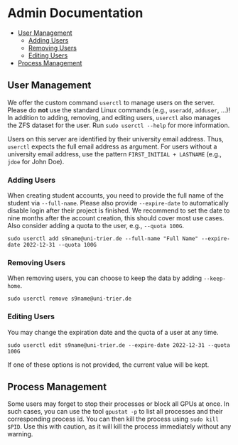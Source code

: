 # Admin Documentation

- [User Management](#user-management)
  - [Adding Users](#adding-users)
  - [Removing Users](#removing-users)
  - [Editing Users](#editing-users)
- [Process Management](#process-management)

## User Management

We offer the custom command `userctl` to manage users on the server.
Please do **not** use the standard Linux commands (e.g., `useradd`, `adduser`, ...)!
In addition to adding, removing, and editing users, `userctl` also manages the ZFS dataset for the user.
Run `sudo userctl --help` for more information.

Users on this server are identified by their university email address.
Thus, `userctl` expects the full email address as argument.
For users without a university email address, use the pattern `FIRST_INITIAL + LASTNAME` (e.g., `jdoe` for John Doe).

### Adding Users

When creating student accounts, you need to provide the full name of the student via `--full-name`.
Please also provide `--expire-date` to automatically disable login after their project is finished.
We recommend to set the date to nine months after the account creation, this should cover most use cases.
Also consider adding a quota to the user, e.g., `--quota 100G`.

```shell
sudo userctl add s9name@uni-trier.de --full-name "Full Name" --expire-date 2022-12-31 --quota 100G
```

### Removing Users

When removing users, you can choose to keep the data by adding `--keep-home`.

```shell
sudo userctl remove s9name@uni-trier.de
```

### Editing Users

You may change the expiration date and the quota of a user at any time.

```shell
sudo userctl edit s9name@uni-trier.de --expire-date 2022-12-31 --quota 100G
```

If one of these options is not provided, the current value will be kept.

## Process Management

Some users may forget to stop their processes or block all GPUs at once.
In such cases, you can use the tool `gpustat -p` to list all processes and their corresponding process id.
You can then kill the process using `sudo kill $PID`.
Use this with caution, as it will kill the process immediately without any warning.
